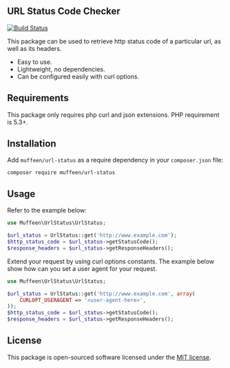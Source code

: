 
## URL Status Code Checker
[![Build Status](https://img.shields.io/travis/mrethical/url-status/master.svg?style=flat-square)](https://travis-ci.org/mrethical/url-status)

This package can be used to retrieve http status code of a particular url, as well as its headers.

- Easy to use.
- Lightweight, no dependencies.
- Can be configured easily with curl options.

## Requirements

This package only requires php curl and json extensions. PHP requirement is 5.3+.

## Installation

Add `muffeen/url-status` as a require dependency in your `composer.json` file:
```text
composer require muffeen/url-status 
```

## Usage

Refer to the example below:
```php
use Muffeen\UrlStatus\UrlStatus;

$url_status = UrlStatus::get('http://www.example.com');
$http_status_code = $url_status->getStatusCode();
$response_headers = $url_status->getResponseHeaders();
```
Extend your request by using curl options constants. The example below show how can you set a user agent for your request.
```php
use Muffeen\UrlStatus\UrlStatus;

$url_status = UrlStatus::get('http://www.example.com', array(
    CURLOPT_USERAGENT => '<user-agent-here>',
));
$http_status_code = $url_status->getStatusCode();
$response_headers = $url_status->getResponseHeaders();
```

## License

This package is open-sourced software licensed under the [MIT license](https://opensource.org/licenses/MIT).
